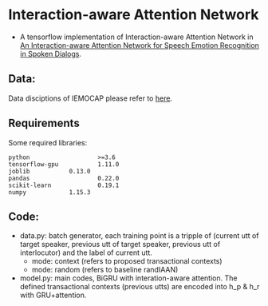 # Interaction-aware Attention Network
+ A tensorflow implementation of Interaction-aware Attention Network in [An Interaction-aware Attention Network for Speech Emotion Recognition in Spoken Dialogs](https://ieeexplore.ieee.org/document/8683293/references#references).

## Data:
Data disciptions of IEMOCAP please refer to [here](https://sail.usc.edu/iemocap/).

## Requirements
Some required libraries:
```
python                   >=3.6   
tensorflow-gpu           1.11.0
joblib   		 0.13.0
pandas                   0.22.0
scikit-learn             0.19.1
numpy			 1.15.3
```
## Code:
+ data.py: batch generator, each training point is a tripple of (current utt of target speaker, previous utt of target speaker, previous utt of interlocutor) and the label of current utt.
  - mode: context (refers to proposed transactional contexts)
  - mode: random (refers to baseline randIAAN)
+ model.py: main codes, BiGRU with interation-aware attention. The defined transactional contexts (previous utts)  are encoded into h_p & h_r with GRU+attention.

